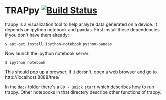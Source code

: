 TRAPpy [![Build Status](https://travis-ci.org/ARM-software/trappy.svg?branch=master)](https://travis-ci.org/ARM-software/trappy)
======

trappy is a visualization tool to help analyze data generated on a
device. It depends on ipython notebook and pandas. First install these
dependencies if you don't have them already:

    $ apt-get install ipython-notebook python-pandas

Now launch the ipython notebook server:

    $ ipython notebook

This should pop up a browser. If it doesn't, open a web browser and go
to http://localhost:8888/tree/

In the `doc/` folder there's a `00 - Quick start` which describes how to
run trappy. Other notebooks in that directory describe other functions
of trappy.
